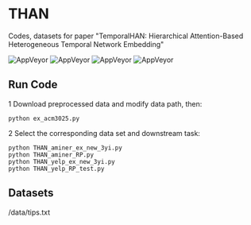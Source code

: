 # THAN
Codes, datasets for paper "TemporalHAN: Hierarchical Attention-Based Heterogeneous Temporal Network Embedding"

![AppVeyor](https://img.shields.io/badge/python-3.6.13-blue)
![AppVeyor](https://img.shields.io/badge/numpy-1.19.5-red)
![AppVeyor](https://img.shields.io/badge/tensorflow-1.6.0-brightgreen)
![AppVeyor](https://img.shields.io/badge/sklearn-0.0.post1-orange)

## Run Code

1 Download preprocessed data and modify data path, then:
```
python ex_acm3025.py
```

2 Select the corresponding data set and downstream task:
```
python THAN_aminer_ex_new_3yi.py
python THAN_aminer_RP.py
python THAN_yelp_ex_new_3yi.py
python THAN_yelp_RP_test.py
```

## Datasets
/data/tips.txt
